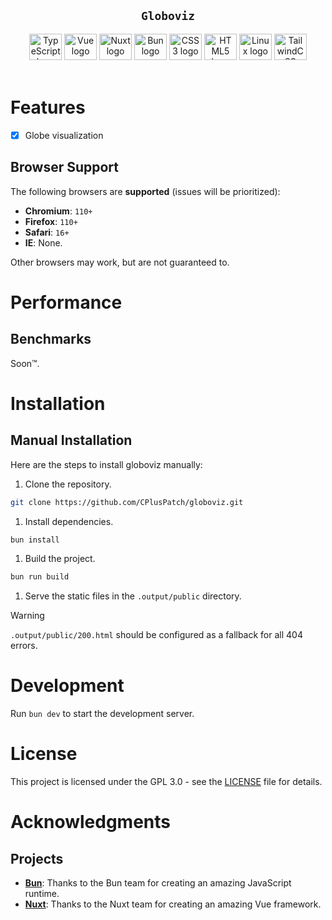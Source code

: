 <h2 align="center">
  <strong><code>Globoviz</code></strong>
</h2>

<div align="center">
    <img src="https://cdn.jsdelivr.net/gh/devicons/devicon@latest/icons/typescript/typescript-original.svg" height="42" width="52" alt="TypeScript logo">
    <img src="https://cdn.jsdelivr.net/gh/devicons/devicon/icons/vuejs/vuejs-original.svg" height="42" width="52" alt="Vue logo">
    <img src="https://cdn.jsdelivr.net/gh/devicons/devicon/icons/nuxtjs/nuxtjs-original.svg" height="42" width="52" alt="Nuxt logo">
    <img src="https://cdn.jsdelivr.net/gh/devicons/devicon/icons/bun/bun-original.svg" height="42" width="52" alt="Bun logo">
    <img src="https://cdn.jsdelivr.net/gh/devicons/devicon/icons/css3/css3-original.svg" height="42" width="52" alt="CSS3 logo">
    <img src="https://cdn.jsdelivr.net/gh/devicons/devicon/icons/html5/html5-original.svg" height="42" width="52" alt="HTML5 logo">
    <img src="https://cdn.jsdelivr.net/gh/devicons/devicon/icons/linux/linux-original.svg" height="42" width="52" alt="Linux logo">
    <img src="https://cdn.jsdelivr.net/gh/devicons/devicon/icons/tailwindcss/tailwindcss-original.svg" height="42" width="52" alt="TailwindCSS logo">
</div>

<br/>

# Features

- [x] Globe visualization

## Browser Support

The following browsers are **supported** (issues will be prioritized):
- **Chromium**: `110+`
- **Firefox**: `110+`
- **Safari**: `16+`
- **IE**: None.

Other browsers may work, but are not guaranteed to.

# Performance

## Benchmarks

Soon™.

# Installation


## Manual Installation

Here are the steps to install globoviz manually:

1. Clone the repository.
```bash
git clone https://github.com/CPlusPatch/globoviz.git
```
1. Install dependencies.
```bash
bun install
```
1. Build the project.
```bash
bun run build
```
1. Serve the static files in the `.output/public` directory.
> [!WARNING]
>
> `.output/public/200.html` should be configured as a fallback for all 404 errors.

# Development

Run `bun dev` to start the development server.

# License

This project is licensed under the GPL 3.0 - see the [LICENSE](LICENSE) file for details.

# Acknowledgments

## Projects

- [**Bun**](https://bun.sh): Thanks to the Bun team for creating an amazing JavaScript runtime.
- [**Nuxt**](https://nuxt.com): Thanks to the Nuxt team for creating an amazing Vue framework.
